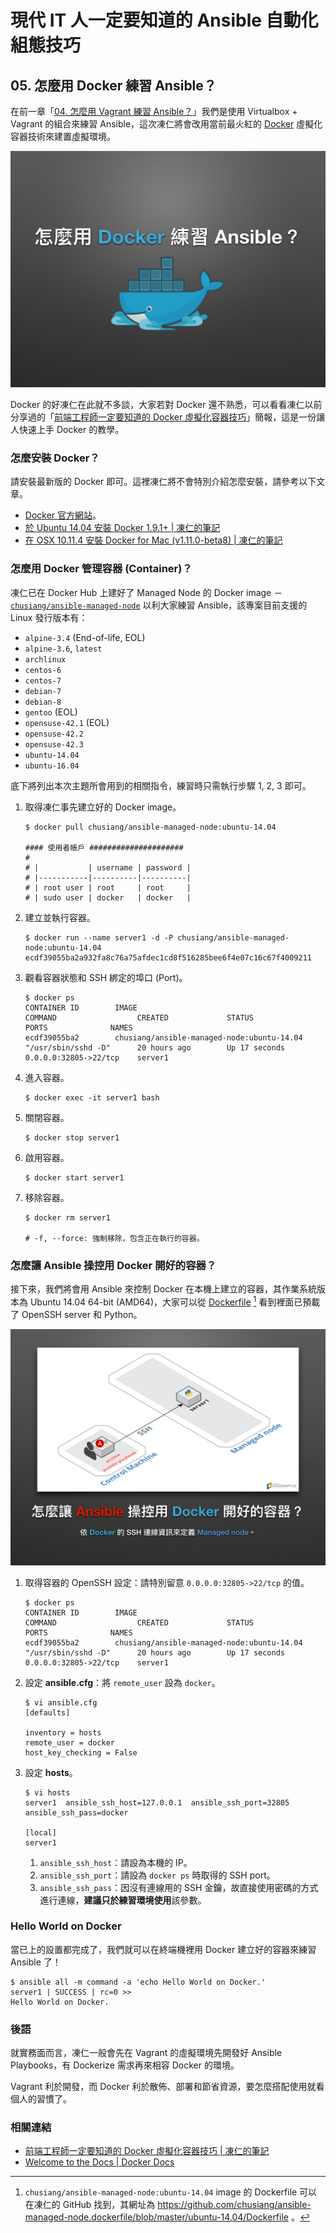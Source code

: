 # 現代 IT 人一定要知道的 Ansible 自動化組態技巧

## 05. 怎麼用 Docker 練習 Ansible？

在前一章「[04. 怎麼用 Vagrant 練習 Ansible？](04.how-to-practive-ansible-with-vagrant.md)」我們是使用 Virtualbox + Vagrant 的組合來練習 Ansible，這次凍仁將會改用當前最火紅的 [Docker][docker_official] 虛擬化容器技術來建置虛擬環境。

[docker_official]: https://www.docker.com

![automate_with_ansible_practice-03.jpg](imgs/automate_with_ansible_practice-03.jpg)

Docker 的好凍仁在此就不多談，大家若對 Docker 還不熟悉，可以看看凍仁以前分享過的「[前端工程師一定要知道的 Docker 虛擬化容器技巧][virtualization-with-docker-container]」簡報，這是一份讓人快速上手 Docker 的教學。

[virtualization-with-docker-container]: http://note.drx.tw/2016/07/virtualization-with-docker-container-basic-for-f2e.html


### 怎麼安裝 Docker？

請安裝最新版的 Docker 即可。這裡凍仁將不會特別介紹怎麼安裝，請參考以下文章。

- [Docker 官方網站][docker_ products]。
- [於 Ubuntu 14.04 安裝 Docker 1.9.1+ | 凍仁的筆記][install-docker-191-on-ubuntu-1404]
- [在 OSX 10.11.4 安裝 Docker for Mac (v1.11.0-beta8) | 凍仁的筆記][setup-native-docker-for-mac]

[docker_ products]: https://www.docker.com/products/docker#/
[install-docker-191-on-ubuntu-1404]: http://note.drx.tw/2016/01/install-docker-191-on-ubuntu-1404.html
[setup-native-docker-for-mac]: http://note.drx.tw/2016/05/setup-native-docker-for-mac-v1.11-and-migrate-docker-toolbox-on-osx-10.11.4.html


### 怎麼用 Docker 管理容器 (Container)？

凍仁已在 Docker Hub 上建好了 Managed Node 的 Docker image － [`chusiang/ansible-managed-node`][ansible_managed_node] 以利大家練習 Ansible，該專案目前支援的 Linux 發行版本有：

- `alpine-3.4` (End-of-life, EOL)
- `alpine-3.6`, `latest`
- `archlinux`
- `centos-6`
- `centos-7`
- `debian-7`
- `debian-8`
- `gentoo` (EOL)
- `opensuse-42.1` (EOL)
- `opensuse-42.2`
- `opensuse-42.3`
- `ubuntu-14.04`
- `ubuntu-16.04`

[ansible_managed_node]: https://hub.docker.com/r/chusiang/ansible-managed-node/

底下將列出本次主題所會用到的相關指令，練習時只需執行步驟 1, 2, 3 即可。

1. 取得凍仁事先建立好的 Docker image。

   ```
   $ docker pull chusiang/ansible-managed-node:ubuntu-14.04

   #### 使用者帳戶 #####################
   #
   # |           | username | password |
   # |-----------|----------|----------|
   # | root user | root     | root     |
   # | sudo user | docker   | docker   |
   ```

2. 建立並執行容器。

   ```
   $ docker run --name server1 -d -P chusiang/ansible-managed-node:ubuntu-14.04
   ecdf39055ba2a932fa8c76a75afdec1cd8f516285bee6f4e07c16c67f4009211
   ```

3. 觀看容器狀態和 SSH 綁定的埠口 (Port)。

   ```
   $ docker ps
   CONTAINER ID        IMAGE                                        COMMAND                  CREATED             STATUS              PORTS              NAMES
   ecdf39055ba2        chusiang/ansible-managed-node:ubuntu-14.04   "/usr/sbin/sshd -D"      20 hours ago        Up 17 seconds       0.0.0.0:32805->22/tcp    server1
   ```

4. 進入容器。

   ```
   $ docker exec -it server1 bash
   ```

5. 關閉容器。

   ```
   $ docker stop server1
   ```

6. 啟用容器。

   ```
   $ docker start server1
   ```

7. 移除容器。

   ```
   $ docker rm server1

   # -f, --force: 強制移除，包含正在執行的容器。
   ```


### 怎麼讓 Ansible 操控用 Docker 開好的容器？

接下來，我們將會用 Ansible 來控制 Docker 在本機上建立的容器，其作業系統版本為 Ubuntu 14.04 64-bit (AMD64)，大家可以從 [Dockerfile][ubuntu_14.04_image] [^1] 看到裡面已預載了 OpenSSH server 和 Python。

[ubuntu_14.04_image]: https://github.com/chusiang/ansible-managed-node.dockerfile/blob/master/ubuntu-14.04/Dockerfile

![automate_with_ansible_practice-04.jpg](imgs/automate_with_ansible_practice-04.jpg)

1. 取得容器的 OpenSSH 設定：請特別留意 `0.0.0.0:32805->22/tcp` 的值。

   ```
   $ docker ps
   CONTAINER ID        IMAGE                                        COMMAND                  CREATED             STATUS              PORTS              NAMES
   ecdf39055ba2        chusiang/ansible-managed-node:ubuntu-14.04   "/usr/sbin/sshd -D"      20 hours ago        Up 17 seconds       0.0.0.0:32805->22/tcp    server1
   ```

2. 設定 **ansible.cfg**：將 `remote_user` 設為 `docker`。

   ```
   $ vi ansible.cfg
   [defaults]

   inventory = hosts
   remote_user = docker
   host_key_checking = False
   ```

3. 設定 **hosts**。

   ```
   $ vi hosts
   server1  ansible_ssh_host=127.0.0.1  ansible_ssh_port=32805 ansible_ssh_pass=docker

   [local]
   server1
   ```

   1. `ansible_ssh_host`：請設為本機的 IP。
   2. `ansible_ssh_port`：請設為 `docker ps` 時取得的 SSH port。
   3. `ansible_ssh_pass`：因沒有連線用的 SSH 金鑰，故直接使用密碼的方式進行連線，**建議只於練習環境使用**該參數。


### Hello World on Docker

當已上的設置都完成了，我們就可以在終端機裡用 Docker 建立好的容器來練習 Ansible 了！

```
$ ansible all -m command -a 'echo Hello World on Docker.'
server1 | SUCCESS | rc=0 >>
Hello World on Docker.
```


### 後語

就實務面而言，凍仁一般會先在 Vagrant 的虛擬環境先開發好 Ansible Playbooks，有 Dockerize 需求再來相容 Docker 的環境。

Vagrant 利於開發，而 Docker 利於散佈、部署和節省資源，要怎麼搭配使用就看個人的習慣了。


### 相關連結

- [前端工程師一定要知道的 Docker 虛擬化容器技巧 | 凍仁的筆記][virtualization-with-docker-container]
- [Welcome to the Docs | Docker Docs][docker_docs]

[docker_docs]: https://docs.docker.com/


[^1]: `chusiang/ansible-managed-node:ubuntu-14.04` image  的 Dockerfile 可以在凍仁的 GitHub 找到，其網址為 https://github.com/chusiang/ansible-managed-node.dockerfile/blob/master/ubuntu-14.04/Dockerfile 。

